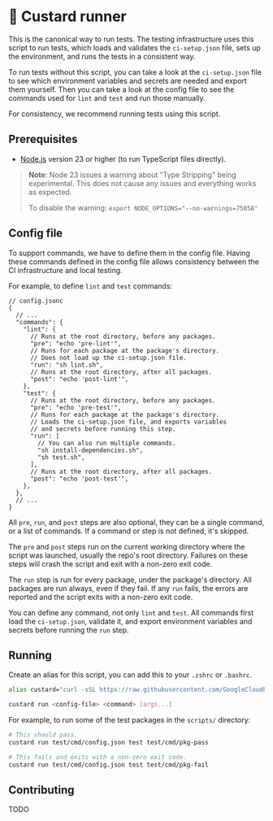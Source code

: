 # 🍮 Custard runner

This is the canonical way to run tests.
The testing infrastructure uses this script to run tests, which loads and validates the `ci-setup.json` file, sets up the environment, and runs the tests in a consistent way.

To run tests without this script, you can take a look at the `ci-setup.json` file to see which environment variables and secrets are needed and export them yourself.
Then you can take a look at the config file to see the commands used for `lint` and `test` and run those manually.

For consistency, we recommend running tests using this script.

## Prerequisites

- [Node.js](https://nodejs.org/en/download/current) version 23 or higher (to run TypeScript files directly).

> **Note**: Node 23 issues a warning about "Type Stripping" being experimental.
> This does not cause any issues and everything works as expected.
>
> To disable the warning: `export NODE_OPTIONS="--no-warnings=75058"`

## Config file

To support commands, we have to define them in the config file.
Having these commands defined in the config file allows consistency between the CI infrastructure and local testing.

For example, to define `lint` and `test` commands:

```jsonc
// config.jsonc
{
  // ...
  "commands": {
    "lint": {
      // Runs at the root directory, before any packages.
      "pre": "echo 'pre-lint'",
      // Runs for each package at the package's directory.
      // Does not load up the ci-setup.json file.
      "run": "sh lint.sh",
      // Runs at the root directory, after all packages.
      "post": "echo 'post-lint'",
    },
    "test": {
      // Runs at the root directory, before any packages.
      "pre": "echo 'pre-test'",
      // Runs for each package at the package's directory.
      // Loads the ci-setup.json file, and exports variables
      // and secrets before running this step.
      "run": [
        // You can also run multiple commands.
        "sh install-dependencies.sh",
        "sh test.sh",
      ],
      // Runs at the root directory, after all packages.
      "post": "echo 'post-test'",
    },
  },
  // ...
}
```

All `pre`, `run`, and `post` steps are also optional, they can be a single command, or a list of commands.
If a command or step is not defined, it's skipped.

The `pre` and `post` steps run on the current working directory where the script was launched, usually the repo's root directory.
Failures on these steps will crash the script and exit with a non-zero exit code.

The `run` step is run for every package, under the package's directory.
All packages are run always, even if they fail.
If any `run` fails, the errors are reported and the script exits with a non-zero exit code.

You can define any command, not only `lint` and `test`.
All commands first load the `ci-setup.json`, validate it, and export environment variables and secrets before running the `run` step.

## Running

Create an alias for this script, you can add this to your `.zshrc` or `.bashrc`.

```sh
alias custard="curl -sSL https://raw.githubusercontent.com/GoogleCloudPlatform/cloud-samples-tools/refs/heads/main/scripts/src/custard.ts | node - $@"
```

```sh
custard run <config-file> <command> [args...]
```

For example, to run some of the test packages in the `scripts/` directory:

```sh
# This should pass.
custard run test/cmd/config.json test test/cmd/pkg-pass

# This fails and exits with a non-zero exit code.
custard run test/cmd/config.json test test/cmd/pkg-fail
```

## Contributing

TODO
